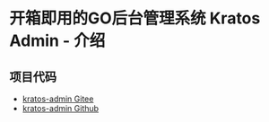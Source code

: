 # 开箱即用的GO后台管理系统 Kratos Admin - 介绍


## 项目代码

* [kratos-admin Gitee](https://gitee.com/tx7do/kratos-admin)
* [kratos-admin Github](https://github.com/tx7do/kratos-admin)
